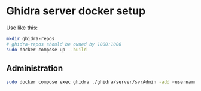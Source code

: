 # Ghidra server docker setup

Use like this:

```sh
mkdir ghidra-repos
# ghidra-repos should be owned by 1000:1000
sudo docker compose up --build
```

## Administration

```sh
sudo docker compose exec ghidra ./ghidra/server/svrAdmin -add <username> --p
```
